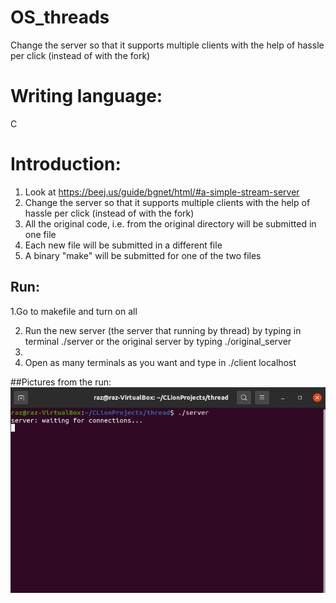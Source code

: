 # OS_threads
Change the server so that it supports multiple clients with the help of hassle per click (instead of with the fork)

# Writing language:
C

# Introduction:
1. Look at https://beej.us/guide/bgnet/html/#a-simple-stream-server
2. Change the server so that it supports multiple clients with the help of hassle per click (instead of with the fork)
3. All the original code, i.e. from the original directory will be submitted in one file
4. Each new file will be submitted in a different file
5. A binary "make" will be submitted for one of the two files


##  Run:
1.Go to makefile and turn on all

2. Run the new server (the server that running by thread) by typing in terminal ./server or the original server by typing ./original_server
3. 
4. Open as many terminals as you want and type in ./client localhost

##Pictures from the run:
![alt text](https://github.com/RazElbaz/OS_threads/blob/main/Pictures%20from%20the%20run/server.png)
